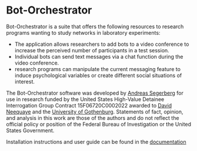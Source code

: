 # Bot-Orchestrator 

Bot-Orchestrator is a suite that offers the following resources to research programs wanting to study networks in laboratory experiments:

* The application allows researchers to add bots to a video conference to increase the perceived number of participants in a test session. 
* Individual bots can send text messages via a chat function during the video conference. 
* research programs can manipulate the current messaging feature to induce psychological variables or create different social situations of interest.

The Bot-Orchestrator software was developed by [Andreas Segerberg](https://github.com/Segerberg) for use in research funded by the United States High-Value Detainee Interrogation Group Contract 15F06720C0002022 awarded to [David Neequaye](https://www.gu.se/om-universitetet/hitta-person/davidneequaye) and the [University of Gothenburg](https://www.gu.se/psykologi). Statements of fact, opinion, and analysis in this work are those of the authors and do not reflect the official policy or position of the Federal Bureau of Investigation or the United States Government.

Installation instructions and user guide can be found in the [documentation](https://segerberg.github.io/Bot-Orchestrator/)
